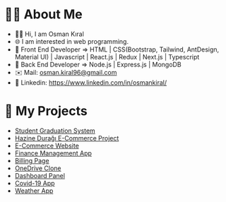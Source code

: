 # **🧑‍💻 About Me**
- 🙋‍♂️ Hi, I am Osman Kıral
- 🌐 I am interested in web programming.
- 🎨 Front End Developer => HTML | CSS(Bootstrap, Tailwind, AntDesign, Material UI) | Javascript | React.js | Redux | Next.js | Typescript
- 🔧 Back End Developer => Node.js | Express.js | MongoDB
- ✉️ Mail: osman.kiral96@gmail.com
- 💼 Linkedin: https://www.linkedin.com/in/osmankiral/

# **🚀 My Projects**
- [Student Graduation System](https://github.com/osmankiral/student-graduation-system)
- [Hazine Durağı E-Commerce Project](https://github.com/osmankiral/Hazine-Duragi-E-Commerce-Project)
- [E-Commerce Website](https://github.com/osmankiral/react-ecommerce-website)
- [Finance Management App](https://github.com/osmankiral/finance-management-app)
- [Billing Page](https://github.com/osmankiral/React-Billing-Page)
- [OneDrive Clone](https://github.com/osmankiral/OneDriveClone)
- [Dashboard Panel](https://github.com/osmankiral/Dashboard)
- [Covid-19 App](https://github.com/osmankiral/React-Covid19-App/tree/master)
- [Weather App](https://github.com/osmankiral/React-Weather-App)




